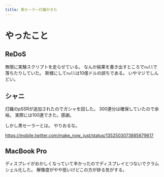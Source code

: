 ```yaml
---
title: 黒セーラー灯織がきた
---
```


# やったこと

## ReDoS

無限に実験スクリプトを走らせている。
なんか結果を書き出すところで`null`で落ちたりしていた。
斯様にして`null`は10億ドルの誤ちである。
いやマジでしんどい。

## シャニ

灯織のpSSRが追加されたのでガシャを回した。
300連分は確保していたので余裕。
実際には100連できた。感謝。

しかし黒セーラーとは。
やりおるな。

<https://mobile.twitter.com/make_now_just/status/1352503073885679617>

## MacBook Pro

ディスプレイがおかしくなっていて辛かったのでディスプレイとつないでクラムシェル化した。
解像度がやや低いけどこの方が捗る気がする。
